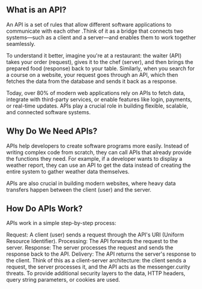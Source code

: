 ## What is an API?
An API is a set of rules that allow different software applications to communicate with each other .Think of it as a bridge that connects two systems—such as a client and a server—and enables them to work together seamlessly.

To understand it better, imagine you're at a restaurant: the waiter (API) takes your order (request), gives it to the chef (server), and then brings the prepared food (response) back to your table. Similarly, when you search for a course on a website, your request goes through an API, which then fetches the data from the database and sends it back as a response.

Today, over 80% of modern web applications rely on APIs to fetch data, integrate with third-party services, or enable features like login, payments, or real-time updates. APIs play a crucial role in building flexible, scalable, and connected software systems.

## Why Do We Need APIs?
APIs help developers to create software programs more easily. Instead of writing complex code from scratch, they can call APIs that already provide the functions they need. For example, if a developer wants to display a weather report, they can use an API to get the data instead of creating the entire system to gather weather data themselves.

APIs are also crucial in building modern websites, where heavy data transfers happen between the client (user) and the server.

## How Do APIs Work?

APIs work in a simple step-by-step process:

Request: A client (user) sends a request through the API's URI (Uniform Resource Identifier).
Processing: The API forwards the request to the server.
Response: The server processes the request and sends the response back to the API.
Delivery: The API returns the server's response to the client.
Think of this as a client-server architecture: the client sends a request, the server processes it, and the API acts as the messenger.curity threats. To provide additional security layers to the data, HTTP headers, query string parameters, or cookies are used.
